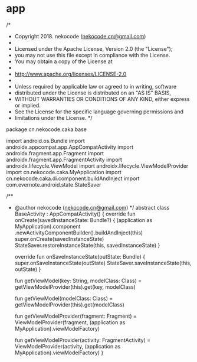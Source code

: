 # app
/*
 * Copyright 2018. nekocode (nekocode.cn@gmail.com)
 *
 * Licensed under the Apache License, Version 2.0 (the "License");
 * you may not use this file except in compliance with the License.
 * You may obtain a copy of the License at
 *
 *    http://www.apache.org/licenses/LICENSE-2.0
 *
 * Unless required by applicable law or agreed to in writing, software
 * distributed under the License is distributed on an "AS IS" BASIS,
 * WITHOUT WARRANTIES OR CONDITIONS OF ANY KIND, either express or implied.
 * See the License for the specific language governing permissions and
 * limitations under the License.
 */

package cn.nekocode.caka.base

import android.os.Bundle
import androidx.appcompat.app.AppCompatActivity
import androidx.fragment.app.Fragment
import androidx.fragment.app.FragmentActivity
import androidx.lifecycle.ViewModel
import androidx.lifecycle.ViewModelProvider
import cn.nekocode.caka.MyApplication
import cn.nekocode.caka.di.component.buildAndInject
import com.evernote.android.state.StateSaver

/**
 * @author nekocode (nekocode.cn@gmail.com)
 */
abstract class BaseActivity : AppCompatActivity() {
    override fun onCreate(savedInstanceState: Bundle?) {
        (application as MyApplication).component
            .newActivityComponentBuilder().buildAndInject(this)
        super.onCreate(savedInstanceState)
        StateSaver.restoreInstanceState(this, savedInstanceState)
    }

    override fun onSaveInstanceState(outState: Bundle) {
        super.onSaveInstanceState(outState)
        StateSaver.saveInstanceState(this, outState)
    }

    fun <T : ViewModel> getViewModel(key: String, modelClass: Class<T>) =
        getViewModelProvider(this).get(key, modelClass)

    fun <T : ViewModel> getViewModel(modelClass: Class<T>) =
        getViewModelProvider(this).get(modelClass)

    fun getViewModelProvider(fragment: Fragment) =
        ViewModelProvider(fragment, (application as MyApplication).viewModelFactory)

    fun getViewModelProvider(activity: FragmentActivity) =
        ViewModelProvider(activity, (application as MyApplication).viewModelFactory)
}
